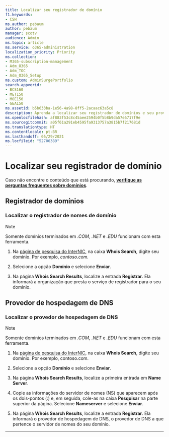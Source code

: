 ```yaml
---
title: Localizar seu registrador de domínio
f1.keywords:
- CSH
ms.author: pebaum
author: pebaum
manager: scotv
audience: Admin
ms.topic: article
ms.service: o365-administration
localization_priority: Priority
ms.collection:
- M365-subscription-management
- Adm_O365
- Adm_TOC
- Adm_O365_Setup
ms.custom: AdminSurgePortfolio
search.appverid:
- BCS160
- MET150
- MOE150
- GEA150
ms.assetid: b5b633ba-1e56-4a98-8ff5-2acaac63a5c8
description: Aprenda a localizar seu registrador de domínios e seu provedor de hospedagem de DNS usando a pesquisa do InterNIC.
ms.openlocfilehash: af883f53c8c45aee2594b0f5b8b9da57e5717f9e
ms.sourcegitcommit: a05f61a291eb4595fa9313757a3815b7f217681d
ms.translationtype: HT
ms.contentlocale: pt-BR
ms.lasthandoff: 05/29/2021
ms.locfileid: "52706389"
---
```

# <a name="find-your-domain-registrar"></a>Localizar seu registrador de domínio

 Caso não encontre o conteúdo que está procurando, **[verifique as perguntas frequentes sobre domínios](../setup/domains-faq.yml)**. 
  
## <a name="domain-registrar"></a>Registrador de domínios
  
### <a name="find-your-domain-name-registrar"></a>Localizar o registrador de nomes de domínio

>[!NOTE]
> Somente domínios terminados em *.COM*, *.NET* e *.EDU* funcionam com esta ferramenta.
  
1. Na [página de pesquisa do InterNIC](https://go.microsoft.com/fwlink/p/?LinkId=402770), na caixa **Whois Search**, digite seu domínio. Por exemplo, *contoso.com.* 
    
2. Selecione a opção **Domínio** e selecione **Enviar**.
    
3. Na página **Whois Search Results**, localize a entrada **Registrar**. Ela informará a organização que presta o serviço de registrador para o seu domínio. 
    
## <a name="dns-hosting-provider"></a>Provedor de hospedagem de DNS
  
### <a name="find-your-dns-hosting-provider"></a>Localizar o provedor de hospedagem de DNS

>[!NOTE]
> Somente domínios terminados em *.COM*, *.NET* e *.EDU* funcionam com esta ferramenta.
  
1. Na [página de pesquisa do InterNIC]( https://go.microsoft.com/fwlink/p/?LinkId=402770), na caixa **Whois Search**, digite seu domínio. Por exemplo, contoso.com. 
    
2. Selecione a opção **Domínio** e selecione **Enviar**.
    
3. Na página **Whois Search Results**, localize a primeira entrada em **Name Server**. 
    
4. Copie as informações do servidor de nomes (NS) que aparecem após os dois-pontos (:) e, em seguida, cole-as na caixa **Pesquisar** na parte superior da página. Selecione **Nameserver** e selecione **Enviar**.
    
5. Na página **Whois Search Results**, localize a entrada **Registrar**. Ela informará o provedor de hospedagem de DNS, o provedor de DNS a que pertence o servidor de nomes do seu domínio. 
    
---

